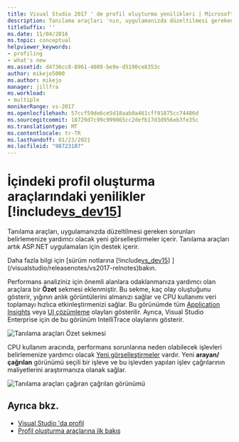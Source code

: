 ```yaml
---
title: Visual Studio 2017 ' de profil oluşturma yenilikleri | Microsoft Docs
description: Tanılama araçları 'nın, uygulamanızda düzeltilmesi gereken sorunları belirlemenize yardımcı olmak üzere yeni görselleştirmeler dahil edileceğini öğrenin.
titleSuffix: ''
ms.date: 11/04/2016
ms.topic: conceptual
helpviewer_keywords:
- profiling
- what's new
ms.assetid: d4736cc8-8961-4089-be9e-d5190ce8353c
author: mikejo5000
ms.author: mikejo
manager: jillfra
ms.workload:
- multiple
monikerRange: vs-2017
ms.openlocfilehash: 57ccf59de6ce5d18aab0a461cff91875cc74486d
ms.sourcegitcommit: 18729d7c99c999865cc2defb17d3d956eb3fe35c
ms.translationtype: MT
ms.contentlocale: tr-TR
ms.lasthandoff: 01/23/2021
ms.locfileid: "98723107"
---
```

# <a name="whats-new-in-profiling-tools-in-includevs_dev15"></a>İçindeki profil oluşturma araçlarındaki yenilikler [!include[vs_dev15](../misc/includes/vs_dev15_md.md)]

Tanılama araçları, uygulamanızda düzeltilmesi gereken sorunları belirlemenize yardımcı olacak yeni görselleştirmeler içerir. Tanılama araçları artık ASP.NET uygulamaları için destek içerir.

Daha fazla bilgi için [sürüm notlarına [!include[vs_dev15](../misc/includes/vs_dev15_md.md)] ](/visualstudio/releasenotes/vs2017-relnotes)bakın.

Performans analiziniz için önemli alanlara odaklanmanıza yardımcı olan araçlara bir **Özet** sekmesi eklenmiştir. Bu sekme, kaç olay oluştuğunu gösterir, yığının anlık görüntülerini almanızı sağlar ve CPU kullanımı veri toplamayı hızlıca etkinleştirmenizi sağlar. Bu görünümde tüm [Application Insights](/azure/azure-monitor/app/visual-studio) veya [UI çözümleme](/visualstudio/releasenotes/vs2017-relnotes) olayları gösterilir. Ayrıca, Visual Studio Enterprise için de bu görünüm IntelliTrace olaylarını gösterir.

![Tanılama araçları Özet sekmesi](../profiling/media/diag-tools-summary-tab-2.png "DiagToolsSummaryTab")

CPU kullanım aracında, performans sorunlarına neden olabilecek işlevleri belirlemenize yardımcı olacak [Yeni görselleştirmeler](../profiling/Beginners-Guide-to-Performance-Profiling.md) vardır. Yeni **arayan/çağrılan** görünümü seçili bir işleve ve bu işlevden yapılan işlev çağrılarının maliyetlerini araştırmanıza olanak sağlar.

![Tanılama araçları çağıran çağrılan görünümü](../profiling/media/diag-tools-caller-callee-2.png "Diagtoolscallerçağrılan")

## <a name="see-also"></a>Ayrıca bkz.

- [Visual Studio 'da profil](../profiling/index.yml)
- [Profil oluşturma araçlarına ilk bakış](../profiling/profiling-feature-tour.md)